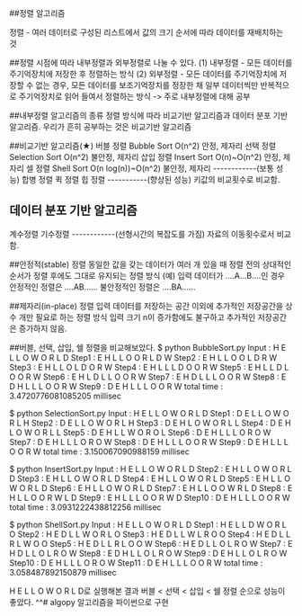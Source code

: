##정렬 알고리즘

정렬 - 여러 데이터로 구성된 리스트에서 값의 크기 순서에 따라 데이터를 재배치하는 것


##정렬 시점에 따라 내부정렬과 외부정렬로 나눌 수 있다.
(1) 내부정렬 - 모든 데이터를 주기억장치에 저장한 후 정렬하는 방식
(2) 외부정렬 - 모든 데이터를 주기억장치에 저장할 수 없는 경우, 모든 데이터를 보조기억장치를 정장한 채 일부 데이터씩만 반복적으로 주기억장치로 읽어 들여서 정렬하는 방식
-> 주로 내부정렬에 대해 공부


##내부정렬 알고리즘의 종류
정렬 방식에 따라 비교기반 알고리즘과 데이터 분포 기반 알고리즘.
우리가 흔히 공부하는 것은 비교기반 알고리즘


##비교기반 알고리즘(★)
버블 정렬 Bubble Sort    O(n^2) 안정, 제자리
선택 정렬 Selection Sort O(n^2) 불안정, 제자리
삽입 정렬 Insert Sort    O(n)~O(n^2) 안정, 제자리
셀   정렬 Shell Sort     O(n log(n))~O(n^2) 불안정, 제자리
------------(보통 성능)
합병 정렬
퀵 정렬
힙 정렬
-----------(향상된 성능)
키값의 비교횟수로 비교함.

## 데이터 분포 기반 알고리즘
계수정렬
기수정렬
------------(선형시간의 복잡도를 가짐)
자료의 이동횟수로서 비교함.


##안정적(stable) 정렬
동일한 값을 갖는 데이터가 여러 개 있을 때 정렬 전의 상대적인 순서가 정렬 후에도 그대로 유지되는 정렬 방식
(예) 입력 데이터가 ....A...B....인 경우
안정적인 정렬은   ....AB......
불안정적인 정렬은 ....BA......


##제자리(in-place) 정렬
입력 데이터를 저장하는 공간 이외에 추가적인 저장공간을 상수 개만 필요로 하는 정렬 방식
입력 크기 n이 증가함에도 불구하고 추가적인 저장공간은 증가하지 않음.


##버블, 선택, 삽입, 쉘 정렬을 비교해보았다.
$ python BubbleSort.py
Input : H E L L O W O R L D
Step1 : E H L L O O R L D W
Step2 : E H L L O O L D R W
Step3 : E H L L O L D O R W
Step4 : E H L L L D O O R W
Step5 : E H L L D L O O R W
Step6 : E H L D L L O O R W
Step7 : E H D L L L O O R W
Step8 : E D H L L L O O R W
Step9 : D E H L L L O O R W
total time : 3.4720776081085205 millisec


$ python SelectionSort.py
Input : H E L L O W O R L D
Step1 : D E L L O W O R L H
Step2 : D E L L O W O R L H
Step3 : D E H L O W O R L L
Step4 : D E H L O W O R L L
Step5 : D E H L L W O R O L
Step6 : D E H L L L O R O W
Step7 : D E H L L L O R O W
Step8 : D E H L L L O O R W
Step9 : D E H L L L O O R W
total time : 3.150067090988159 millisec


$ python InsertSort.py
Input : H E L L O W O R L D
Step2 : E H L L O W O R L D
Step3 : E H L L O W O R L D
Step4 : E H L L O W O R L D
Step5 : E H L L O W O R L D
Step6 : E H L L O W O R L D
Step7 : E H L L O O W R L D
Step8 : E H L L O O R W L D
Step9 : E H L L L O O R W D
Step10 : D E H L L L O O R W
total time : 3.0931222438812256 millisec


$ python ShellSort.py
Input : H E L L O W O R L D
Step1 : H E L L D W O R L O
Step2 : H E D L L W O R L O
Step3 : H E D L L W L R O O
Step4 : H E D L L R L W O O
Step5 : H E D L L R L O O W
Step6 : H E D L L O L R O W
Step7 : E H D L L O L R O W
Step8 : E D H L L O L R O W
Step9 : D E H L L O L R O W
Step10 : D E H L L L O R O W
Step11 : D E H L L L O O R W
total time : 3.058487892150879 millisec


H E L L O W O R L D로 실행해본 결과
버블 < 선택 < 삽입 < 쉘 정렬 순으로 성능이 좋았다. ^^# algopy
알고리즘을 파이썬으로 구현

